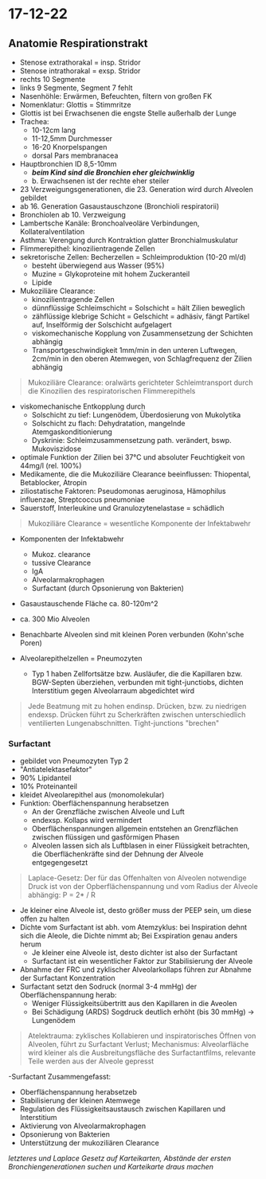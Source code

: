 # 17-12-22

## Anatomie Respirationstrakt

- Stenose extrathorakal = insp. Stridor
- Stenose intrathorakal = exsp. Stridor
- rechts 10 Segmente
- links 9 Segmente, Segment 7 fehlt
- Nasenhöhle: Erwärmen, Befeuchten, filtern von großen FK
- Nomenklatur: Glottis = Stimmritze
- Glottis ist bei Erwachsenen die engste Stelle außerhalb der Lunge
- Trachea: 
  - 10-12cm lang
  - 11-12,5mm Durchmesser
  - 16-20 Knorpelspangen
  - dorsal Pars membranacea
- Hauptbronchien ID 8,5-10mm 
  - ***beim Kind sind die Bronchien eher gleichwinklig***
  - b. Erwachsenen ist der rechte eher steiler
- 23 Verzweigungsgenerationen, die 23. Generation wird durch Alveolen gebildet 
- ab 16. Generation Gasaustauschzone (Bronchioli respiratorii)
- Bronchiolen ab 10. Verzweigung
- Lambertsche Kanäle: Bronchoalveoläre Verbindungen, Kollateralventilation
- Asthma: Verengung durch Kontraktion glatter Bronchialmuskulatur
- Flimmerepithel: kinozilientragende Zellen 
- sekretorische Zellen: Becherzellen = Schleimproduktion (10-20 ml/d)
  - besteht überwiegend aus Wasser (95%)
  - Muzine = Glykoproteine mit hohem Zuckeranteil
  - Lipide
- Mukoziliäre Clearance:
  - kinozilientragende Zellen 
  - dünnflüssige Schleimschicht = Solschicht = hält Zilien beweglich
  - zähflüssige klebrige Schicht = Gelschicht = adhäsiv, fängt Partikel auf, Inselförmig der Solschicht aufgelagert
  - viskomechanische Kopplung von Zusammensetzung der Schichten abhängig
  - Transportgeschwindigkeit 1mm/min in den unteren Luftwegen, 2cm/min in den oberen Atemwegen, von Schlagfrequenz der Zilien abhängig
  
> Mukoziliäre Clearance: oralwärts gerichteter Schleimtransport durch die Kinozilien des respiratorischen Flimmerepithels

- viskomechanische Entkopplung durch
  - Solschicht zu tief: Lungenödem, Überdosierung von Mukolytika
  - Solschicht zu flach: Dehydratation, mangelnde Atemgaskonditionierung
  - Dyskrinie: Schleimzusammensetzung path. verändert, bswp. Mukoviszidose
- optimale Funktion der Zilien bei 37°C und absoluter Feuchtigkeit von 44mg/l (rel. 100%) 
- Medikamente, die die Mukoziliäre Clearance beeinflussen: Thiopental, Betablocker, Atropin
- ziliostatische Faktoren: Pseudomonas aeruginosa, Hämophilus influenzae, Streptcoccus pneumoniae
- Sauerstoff, Interleukine und Granulozytenelastase = schädlich

> Mukoziliäre Clearance = wesentliche Komponente der Infektabwehr

- Komponenten der Infektabwehr
  - Mukoz. clearance
  - tussive Clearance
  - IgA
  - Alveolarmakrophagen
  - Surfactant (durch Opsonierung von Bakterien)
 
- Gasaustauschende Fläche ca. 80-120m^2
- ca. 300 Mio Alveolen
- Benachbarte Alveolen sind mit kleinen Poren verbunden (Kohn'sche Poren)
- Alveolarepithelzellen = Pneumozyten
  - Typ 1 haben Zellfortsätze bzw. Ausläufer, die die Kapillaren bzw. BGW-Septen überziehen, verbunden mit tight-junctiobs, dichten Interstitium gegen Alveolarraum abgedichtet wird

> Jede Beatmung mit zu hohen endinsp. Drücken, bzw. zu niedrigen endexsp. Drücken führt zu Scherkräften zwischen unterschiedlich ventilierten Lungenabschnitten. Tight-junctions "brechen"

### Surfactant

- gebildet von Pneumozyten Typ 2
- "Antiatelektasefaktor"
- 90% Lipidanteil
- 10% Proteinanteil
- kleidet Alveolarepithel aus (monomolekular)
- Funktion: Oberflächenspannung herabsetzen
  - An der Grenzfläche zwischen Alveole und Luft
  - endexsp. Kollaps wird vermindert
  - Oberflächenspannungen allgemein entstehen an Grenzflächen zwischen flüssigen und gasförmigen Phasen
  - Alveolen lassen sich als Luftblasen in einer Flüssigkeit betrachten, die Oberflächenkräfte sind der Dehnung der Alveole entgegengesetzt

> Laplace-Gesetz:
> Der für das Offenhalten von Alveolen notwendige Druck ist von der Opberflächenspannung und vom Radius der Alveole abhängig:
> P = 2* / R

- Je kleiner eine Alveole ist, desto größer muss der PEEP sein, um diese offen zu halten
- Dichte vom Surfactant ist abh. vom Atemzyklus: bei Inspiration dehnt sich die Aleole, die Dichte nimmt ab; Bei Exspiration genau anders herum 
  - Je kleiner eine Alveole ist, desto dichter ist also der Surfactant
  - Surfactant ist ein wesentlicher Faktor zur Stabilisierung der Alveole
 - Abnahme der FRC und zyklischer Alveolarkollaps führen zur Abnahme der Surfactant Konzentration
 - Surfactant setzt den Sodruck (normal 3-4 mmHg) der Oberflächenspannung herab: 
   - Weniger Flüssigkeitsübertritt aus den Kapillaren in die Aveolen
   - Bei Schädigung (ARDS) Sogdruck deutlich erhöht (bis 30 mmHg) -> Lungenödem
  
> Atelektrauma: zyklisches Kollabieren und inspiratorisches Öffnen von Alveolen, führt zu Surfactant Verlust; Mechanismus: Alveolarfläche wird kleiner als die Ausbreitungsfläche des Surfactantfilms, relevante Teile werden aus der Alveole gepresst

-Surfactant Zusammengefasst:
  - Oberflächenspannung herabsetzeb
  - Stabilisierung der kleinen Atemwege
  - Regulation des Flüssigkeitsaustausch zwischen Kapillaren und Interstitium
  - Aktivierung von Alveolarmakrophagen
  - Opsonierung von Bakterien
  - Unterstützung der mukoziliären Clearance

*letzteres und Laplace Gesetz auf Karteikarten, Abstände der ersten Bronchiengenerationen suchen und Karteikarte draus machen*
